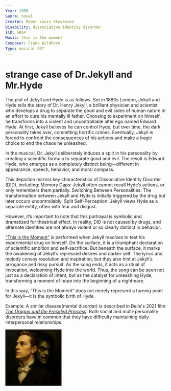 ```yaml
---
Year: 1886
Genre: novel
Creater: Rober Louis Stevenson
Disability: dissociative identity disorder
ICD: 6B64
Music: this is the moment
Composer: Frank Wildhorn
Type: musical OST
---
```


# strange case of Dr.Jekyll and Mr.Hyde

The plot of Jekyll and Hyde is as follows. Set in 1880s London, Jekyll and Hyde tells the story of Dr. Henry Jekyll, a brilliant physician and scientist who develops a drug to separate the good and evil sides of human nature in an effort to cure his mentally ill father. Choosing to experiment on himself, he transforms into a violent and uncontrollable alter ego named Edward Hyde. At first, Jekyll believes he can control Hyde, but over time, the dark personality takes over, committing horrific crimes. Eventually, Jekyll is forced to confront the consequences of his actions and make a tragic choice to end the chaos he unleashed.

In the musical, Dr. Jekyll deliberately induces a split in his personality by creating a scientific formula to separate good and evil. The result is Edward Hyde, who emerges as a completely distinct being—different in appearance, speech, behavior, and moral compass.

This depiction mirrors key characteristics of Dissociative Identity Disorder (DID), including:
Memory Gaps: Jekyll often cannot recall Hyde’s actions, or only remembers them partially.
Switching Between Personalities: The transformation between Jekyll and Hyde is initially triggered by the drug but later occurs uncontrollably.
Split Self-Perception: Jekyll views Hyde as a separate entity, often with fear and disgust.

However, it’s important to note that this portrayal is symbolic and dramatized for theatrical effect. In reality, DID is not caused by drugs, and alternate identities are not always violent or so clearly distinct in behavior.

[“This is the Moment”](https://m.youtube.com/watch?v=cJ5iKRpE41E&pp=ygUn7KeA7YKsIOyVpCDtlZjsnbTrk5wgdGhpcyBpcyB0aGUgbW9tZW50) is performed when Jekyll resolves to test his experimental drug on himself. On the surface, it is a triumphant declaration of scientific ambition and self-sacrifice. But beneath the surface, it marks the awakening of Jekyll’s repressed desires and darker self.
The lyrics and melody convey resolution and inspiration, but they also hint at Jekyll’s arrogance and risky pursuit. As the song ends, it acts as a ritual of invocation, welcoming Hyde into the world. Thus, the song can be seen not just as a declaration of intent, but as the catalyst for unleashing Hyde, transforming a moment of hope into the beginning of a nightmare.

In this way, “This is the Moment” does not merely represent a turning point for Jekyll—it is the symbolic birth of Hyde.

Example: A similar disease(mental disorder) is described in Belle's 2021 film [*The Dragon and the Freckled Princess*](huh_yejin.md). Both social and multi-personality disorders have in common that they have difficulty maintaining daily interpersonal relationships.

<img src="./kim_sumin_img.PNG" alt="image depicting dissociative disorder" style="width:35%;" />
